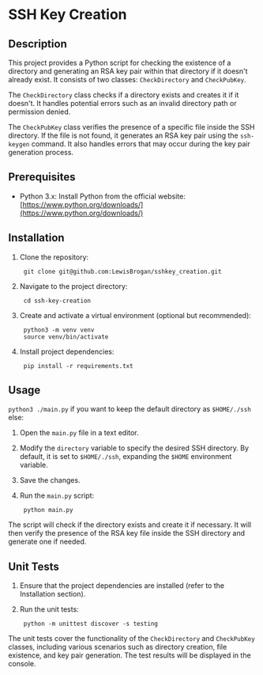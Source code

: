 # SSH Key Creation

## Description

This project provides a Python script for checking the existence of a directory and generating an RSA key pair within that directory if it doesn't already exist. It consists of two classes: `CheckDirectory` and `CheckPubKey`.

The `CheckDirectory` class checks if a directory exists and creates it if it doesn't. It handles potential errors such as an invalid directory path or permission denied.

The `CheckPubKey` class verifies the presence of a specific file inside the SSH directory. If the file is not found, it generates an RSA key pair using the `ssh-keygen` command. It also handles errors that may occur during the key pair generation process.

## Prerequisites

- Python 3.x: Install Python from the official website: [https://www.python.org/downloads/](https://www.python.org/downloads/)

## Installation

1. Clone the repository: 
        
        git clone git@github.com:LewisBrogan/sshkey_creation.git

2. Navigate to the project directory:
        
        cd ssh-key-creation

3. Create and activate a virtual environment (optional but recommended):

        python3 -m venv venv
        source venv/bin/activate


4. Install project dependencies:

        pip install -r requirements.txt


## Usage

`python3 ./main.py` if you want to keep the default directory as `$HOME/./ssh` else:

1. Open the `main.py` file in a text editor.

2. Modify the `directory` variable to specify the desired SSH directory. By default, it is set to `$HOME/./ssh`, expanding the `$HOME` environment variable.

3. Save the changes.

4. Run the `main.py` script:

        python main.py


The script will check if the directory exists and create it if necessary. It will then verify the presence of the RSA key file inside the SSH directory and generate one if needed.

## Unit Tests

1. Ensure that the project dependencies are installed (refer to the Installation section).

2. Run the unit tests:

        python -m unittest discover -s testing


The unit tests cover the functionality of the `CheckDirectory` and `CheckPubKey` classes, including various scenarios such as directory creation, file existence, and key pair generation. The test results will be displayed in the console.
